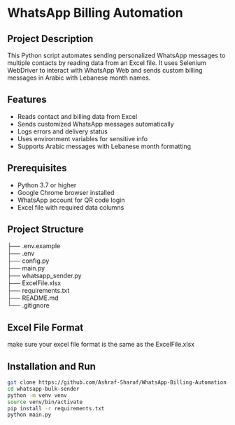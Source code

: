 # WhatsApp Billing Automation

## Project Description
This Python script automates sending personalized WhatsApp messages to multiple contacts by reading data from an Excel file. It uses Selenium WebDriver to interact with WhatsApp Web and sends custom billing messages in Arabic with Lebanese month names.

## Features
- Reads contact and billing data from Excel  
- Sends customized WhatsApp messages automatically  
- Logs errors and delivery status  
- Uses environment variables for sensitive info  
- Supports Arabic messages with Lebanese month formatting  

## Prerequisites
- Python 3.7 or higher  
- Google Chrome browser installed  
- WhatsApp account for QR code login  
- Excel file with required data columns  

## Project Structure
├── .env.example  
├── .env  
├── config.py  
├── main.py  
├── whatsapp_sender.py  
├── ExcelFile.xlsx  
├── requirements.txt  
├── README.md  
└── .gitignore  

## Excel File Format
make sure your excel file format is the same as the ExcelFile.xlsx

## Installation and Run
```bash
git clone https://github.com/Ashraf-Sharaf/WhatsApp-Billing-Automation.git
cd whatsapp-bulk-sender
python -m venv venv
source venv/bin/activate
pip install -r requirements.txt
python main.py
